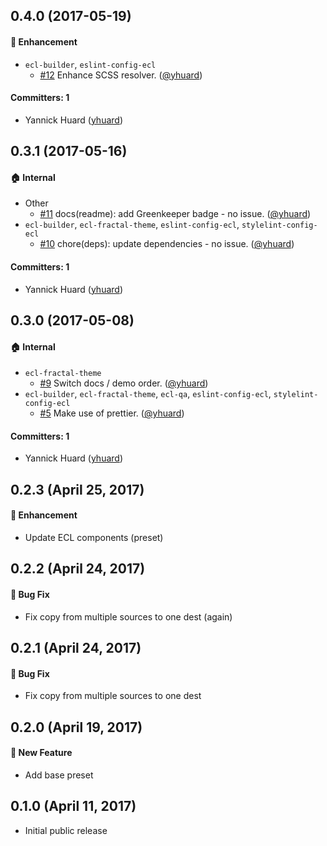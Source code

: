 ## 0.4.0 (2017-05-19)

#### :nail_care: Enhancement

*   `ecl-builder`, `eslint-config-ecl`
    *   [#12](https://github.com/ec-europa/ecl-toolkit/pull/12) Enhance SCSS resolver. ([@yhuard](https://github.com/yhuard))

#### Committers: 1

-   Yannick Huard ([yhuard](https://github.com/yhuard))

## 0.3.1 (2017-05-16)

#### :house: Internal

*   Other
    *   [#11](https://github.com/ec-europa/ecl-toolkit/pull/11) docs(readme): add Greenkeeper badge - no issue. ([@yhuard](https://github.com/yhuard))
*   `ecl-builder`, `ecl-fractal-theme`, `eslint-config-ecl`, `stylelint-config-ecl`
    *   [#10](https://github.com/ec-europa/ecl-toolkit/pull/10) chore(deps): update dependencies - no issue. ([@yhuard](https://github.com/yhuard))

#### Committers: 1

-   Yannick Huard ([yhuard](https://github.com/yhuard))

## 0.3.0 (2017-05-08)

#### :house: Internal

*   `ecl-fractal-theme`
    *   [#9](https://github.com/ec-europa/ecl-toolkit/pull/9) Switch docs / demo order. ([@yhuard](https://github.com/yhuard))
*   `ecl-builder`, `ecl-fractal-theme`, `ecl-qa`, `eslint-config-ecl`, `stylelint-config-ecl`
    *   [#5](https://github.com/ec-europa/ecl-toolkit/pull/5) Make use of prettier. ([@yhuard](https://github.com/yhuard))

#### Committers: 1

-   Yannick Huard ([yhuard](https://github.com/yhuard))

## 0.2.3 (April 25, 2017)

#### :nail_care: Enhancement

*   Update ECL components (preset)

## 0.2.2 (April 24, 2017)

#### :bug: Bug Fix

*   Fix copy from multiple sources to one dest (again)

## 0.2.1 (April 24, 2017)

#### :bug: Bug Fix

*   Fix copy from multiple sources to one dest

## 0.2.0 (April 19, 2017)

#### :rocket: New Feature

*   Add base preset


## 0.1.0 (April 11, 2017)

*   Initial public release
